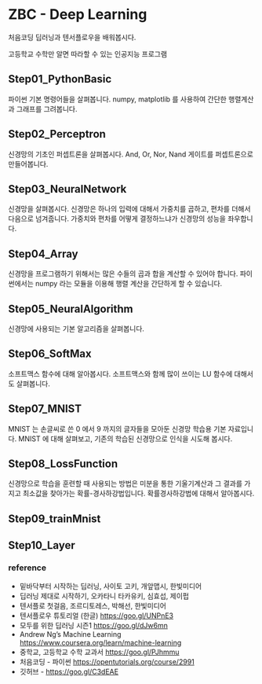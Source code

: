 # ZBC - Deep Learning

처음코딩 딥러닝과 텐서플로우을 배워봅시다.

고등학교 수학만 알면 따라할 수 있는 인공지능 프로그램



## Step01_PythonBasic

파이썬 기본 명령어들을 살펴봅니다.
numpy, matplotlib 를 사용하여 간단한 행렬계산과 그래프를 그려봅니다.


## Step02_Perceptron

신경망의 기초인 퍼셉트론을 살펴봅시다.
And, Or, Nor, Nand 게이트를 퍼셉트론으로 만들어봅니다.

## Step03_NeuralNetwork

신경망을 살펴봅시다. 신경망은 하나의 입력에 대해서 가중치를 곱하고, 편차를 더해서 다음으로 넘겨줍니다.
가중치와 편차를 어떻게 결정하느냐가 신경망의 성능을 좌우합니다.

## Step04_Array

신경망을 프로그램하기 위해서는 많은 수들의 곱과 합을 계산할 수 있어야 합니다.
파이썬에서는 numpy 라는 모듈을 이용해 행렬 계산을 간단하게 할 수 있습니다.

## Step05_NeuralAlgorithm

신경망에 사용되는 기본 알고리즘을 살펴봅니다.

## Step06_SoftMax

소프트맥스 함수에 대해 알아봅시다. 소프트맥스와 함께 많이 쓰이는 LU 함수에 대해서도 살펴봅니다. 

## Step07_MNIST

MNIST 는 손글씨로 쓴 0 에서 9 까지의 글자들을 모아둔 신경망 학습용 기본 자료입니다.
MNIST 에 대해 살펴보고, 기존의 학습된 신경망으로 인식을 시도해 봅시다.

## Step08_LossFunction

신경망으로 학습을 훈련할 때 사용되는 방법은 미분을 통한 기울기계산과 그 결과를 가지고 최소값을 찾아가는 확률-경사하강법입니다. 확률경사하강법에 대해서 알아봅시다.

## Step09_trainMnist

## Step10_Layer





### reference

* 밑바닥부터 시작하는 딥러닝, 사이토 고키, 개앞맵시, 한빛미디어
* 딥러닝 제대로 시작하기, 오카타니 타카유키, 심효섭, 제이펍
* 텐서플로 첫걸음, 조르디토레스, 박해선, 한빛미디어
* 텐서플로우 튜토리얼 (한글) https://goo.gl/UNPnE3
* 모두를 위한 딥러닝 시즌1  https://goo.gl/dJw6mn
* Andrew Ng’s Machine Learning   https://www.coursera.org/learn/machine-learning
* 중학교, 고등학교 수학 교과서  https://goo.gl/PJhmmu
* 처음코딩 - 파이썬  https://opentutorials.org/course/2991
* 깃허브 - https://goo.gl/C3dEAE

